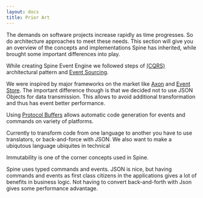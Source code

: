 ```yaml
---
layout: docs
title: Prior Art
---
```



The demands on software projects increase rapidly as time progresses. So do architecture approaches to meet these needs. 
This section will give you an overview of the concepts and implementations Spine has inherited, while brought some important differences into play.

While creating Spine Event Engine we followed steps of [(CQRS)](http://martinfowler.com/bliki/CQRS.html) architectural pattern and [Event Sourcing](http://martinfowler.com/eaaDev/EventSourcing.html). 

We were inspired by major frameworks on the market like [Axon](http://www.axonframework.org/) and [Event Store](https://geteventstore.com/). 
The important difference though is that we decided not to use JSON Objects for data transmission. This allows to avoid additional transformation and thus has event better performance. 

Using [Protocol Buffers](https://developers.google.com/protocol-buffers/docs/overview) allows automatic code generation for events and commands on variety of platforms.

Currently to transform code from one language to another you have to use translators, or back-and-force with JSON. We also want to make a ubiqutous language ubiquites in technical
 
Immutability is one of the corner concepts used in Spine. 

Spine uses typed commands and events. JSON is nice, but having commands and events as first class citizens in the applications gives a lot of benefits in business logic. Not having to convert back-and-forth with Json gives some performance advantage.







